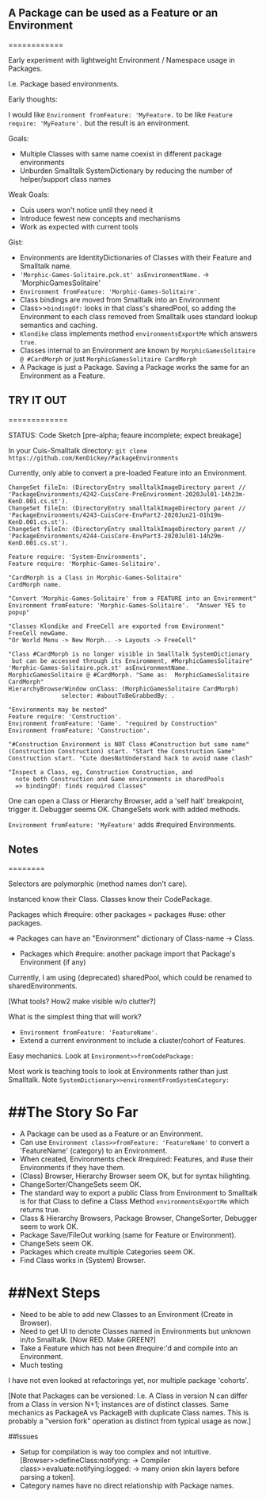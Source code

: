 ## A Package can be used as a Feature or an Environment
============

Early experiment with lightweight Environment / Namespace usage in Packages.

I.e. Package based environments.

Early thoughts:

I would like ```Environment fromFeature: 'MyFeature.``` to be like ```Feature require: 'MyFeature'.``` but the result is an environment.

Goals: 
- Multiple Classes with same name coexist in different package environments
- Unburden Smalltalk SystemDictionary by reducing the number of helper/support class names

Weak Goals: 
- Cuis users won't notice until they need it
- Introduce fewest new concepts and mechanisms
- Work as expected with current tools

Gist:
- Environments are IdentityDictionaries of Classes with their Feature and Smalltalk name.
- ```'Morphic-Games-Solitaire.pck.st' asEnvironmentName.``` -> 'MorphicGamesSolitaire'
- ```Environment fromFeature: 'Morphic-Games-Solitaire'.```
- Class bindings are moved from Smalltalk into an Environment
- Class>>```bindingOf:``` looks in that class's sharedPool,
 so adding the Environment to each class removed from Smalltalk
 uses standard lookup semantics and caching.
- ```Klondike``` class implements method ```environmentsExportMe``` which answers ```true```.
- Classes internal to an Environment are known by ```MorphicGamesSolitaire @ #CardMorph``` or just ```MorphicGamesSolitaire CardMorph```
- A Package is just a Package.  Saving a Package works the same for an Environment as a Feature.

## TRY IT OUT
=============

STATUS: Code Sketch [pre-alpha; feaure incomplete; expect breakage]

In your Cuis-Smalltalk directory:
```git clone https://github.com/KenDickey/PackageEnvironments```

Currently, only able to convert a pre-loaded Feature into an Environment.

````smalltalk
ChangeSet fileIn: (DirectoryEntry smalltalkImageDirectory parent // 'PackageEnvironments/4242-CuisCore-PreEnvironment-2020Jul01-14h23m-KenD.001.cs.st').
ChangeSet fileIn: (DirectoryEntry smalltalkImageDirectory parent // 'PackageEnvironments/4243-CuisCore-EnvPart2-2020Jun21-01h19m-KenD.001.cs.st').
ChangeSet fileIn: (DirectoryEntry smalltalkImageDirectory parent // 'PackageEnvironments/4244-CuisCore-EnvPart3-2020Jul01-14h29m-KenD.001.cs.st').

Feature require: 'System-Environments'.
Feature require: 'Morphic-Games-Solitaire'.

"CardMorph is a Class in Morphic-Games-Solitaire"
CardMorph name.

"Convert 'Morphic-Games-Solitaire' from a FEATURE into an Environment"
Environment fromFeature: 'Morphic-Games-Solitaire'.  "Answer YES to popup"

"Classes Klondike and FreeCell are exported from Environment"
FreeCell newGame. 
"Or World Menu -> New Morph.. -> Layouts -> FreeCell"

"Class #CardMorph is no longer visible in Smalltalk SystemDictionary
 but can be accessed through its Enviromment, #MorphicGamesSolitaire"
'Morphic-Games-Solitaire.pck.st' asEnvironmentName.
MorphicGamesSolitaire @ #CardMorph. "Same as:  MorphicGamesSolitaire CardMorph"
HierarchyBrowserWindow onClass: (MorphicGamesSolitaire CardMorph)
		       selector: #aboutToBeGrabbedBy: .

"Environments may be nested"
Feature require: 'Construction'.
Environment fromFeature: 'Game'. "required by Construction"
Environment fromFeature: 'Construction'.

"#Construction Environment is NOT Class #Construction but same name"
(Construction Construction) start. "Start the Construction Game"
Construction start. "Cute doesNotUnderstand hack to avoid name clash"

"Inspect a Class, eg, Construction Construction, and
  note both Construction and Game environments in sharedPools
  => bindingOf: finds required Classes"

````

One can open a Class or Hierarchy Browser, add a 'self halt' breakpoint, trigger it.  Debugger seems OK.  ChangeSets work with added methods.

```Environment fromFeature: 'MyFeature'``` adds #required Environments.


## Notes
========

Selectors are polymorphic (method names don't care).

Instanced know their Class.  Classes know their CodePackage.

Packages which #require: other packages = packages #use: other packages.

=> Packages can have an "Environment" dictionary of Class-name -> Class.

- Packages which #require: another package import that Package's Environment (if any)

Currently, I am using (deprecated) sharedPool, which could be renamed to sharedEnvironments.


[What tools?  How2 make visible w/o clutter?]

What is the simplest thing that will work?

- ```Environment fromFeature: 'FeatureName'.```
- Extend a current environment to include a cluster/cohort of Features.

Easy mechanics.  Look at ```Environment>>fromCodePackage:```

Most work is teaching tools to look at Environments rather than just Smalltalk.  Note ```SystemDictionary>>environmentFromSystemCategory:```

##The Story So Far
==========
- A Package can be used as a Feature or an Environment.
- Can use ```Environment class>>fromFeature: 'FeatureName'``` to convert a 'FeatureName' (category) to an Environment.
- When created, Environments check #required: Features, and #use their Environments if they have them.
- (Class) Browser, Hierarchy Browser seem OK, but for syntax hilighting.
- ChangeSorter/ChangeSets seem OK.
- The standard way to export a public Class from Environment to Smalltalk is for that Class to define a Class Method ```environmentsExportMe``` which returns true.
- Class & Hierarchy Browsers, Package Browser, ChangeSorter, Debugger seem to work OK.
- Package Save/FileOut working (same for Feature or Environment).
- ChangeSets seem OK.
- Packages which create multiple Categories seem OK.
- Find Class works in (System) Browser.


##Next Steps
==========
- Need to be able to add new Classes to an Environment (Create in Browser).
- Need to get UI to denote Classes named in Environments but unknown in/to Smalltalk. [Now RED. Make GREEN?]
- Take a Feature which has not been #require:'d and compile into an Environment.
- Much testing

I have not even looked at refactorings yet, nor multiple package 'cohorts'.

[Note that Packages can be versioned: I.e. A Class in version N can differ from a Class in version N+1; instances are of distinct classes.  Same mechanics as PackageA vs PackageB with duplicate Class names.  This is probably a "version fork" operation as distinct from typical usage as now.]

##Issues
- Setup for compilation is way too complex and not intuitive. [Browser>>defineClass:notifying: -> Compiler class>>evaluate:notifying:logged: -> many onion skin layers before parsing a token].
- Category names have no direct relationship with Package names.
